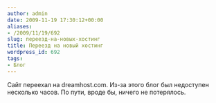 ```yaml
---
author: admin
date: 2009-11-19 17:30:12+00:00
aliases:
- /2009/11/19/692
slug: переезд-на-новых-хостинг
title: Переезд на новый хостинг
wordpress_id: 692
tags:
- Блог
---
```


Сайт переехал на dreamhost.com. Из-за этого блог был недоступен несколько часов. По пути, вроде бы, ничего не потерялось.
